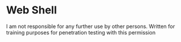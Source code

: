 # Web Shell

I am not responsible for any further use by other persons. Written for training purposes for penetration testing with this permission
